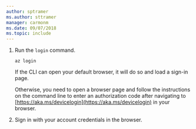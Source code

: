 ```yaml
---
author: sptramer
ms.author: sttramer
manager: carmonm
ms.date: 09/07/2018
ms.topic: include
---
```

1. Run the `login` command.

    ```azurecli-interactive
    az login
    ```

    If the CLI can open your default browser, it will do so and load a sign-in page.

    Otherwise, you need to open a browser page and follow the instructions on the command line to enter an
    authorization code after navigating to [https://aka.ms/devicelogin](https://aka.ms/devicelogin) in your browser.

2. Sign in with your account credentials in the browser.